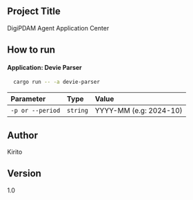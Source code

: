 ## Project Title
DigiPDAM Agent Application Center

## How to run

#### Application: Devie Parser

```bash
  cargo run -- -a devie-parser
```

| Parameter | Type     | Value                |
| :-------- | :------- | :------------------------- |
| `-p or --period` | `string` | YYYY-MM (e.g: 2024-10) |

## Author
Kirito

## Version
1.0